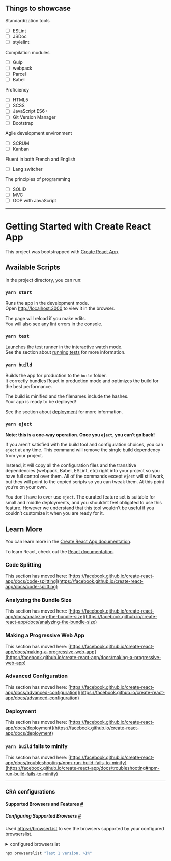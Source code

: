 ## Things to showcase

Standardization tools
- [ ] ESLint
- [ ] JSDoc
- [ ] stylelint

Compilation modules 
- [ ] Gulp
- [ ] webpack
- [ ] Parcel
- [ ] Babel

Proficiency
- [ ] HTML5
- [ ] SCSS
- [ ] JavaScript ES6+
- [ ] Git Version Manager
- [ ] Bootstrap

Agile development environment
- [ ] SCRUM
- [ ] Kanban

Fluent in both French and English
- [ ] Lang switcher

The principles of programming
- [ ] SOLID
- [ ] MVC
- [ ] OOP with JavaScript
---

# Getting Started with Create React App

This project was bootstrapped with [Create React App](https://github.com/facebook/create-react-app).

## Available Scripts

In the project directory, you can run:

### `yarn start`

Runs the app in the development mode.\
Open [http://localhost:3000](http://localhost:3000) to view it in the browser.

The page will reload if you make edits.\
You will also see any lint errors in the console.

### `yarn test`

Launches the test runner in the interactive watch mode.\
See the section about [running tests](https://facebook.github.io/create-react-app/docs/running-tests) for more information.

### `yarn build`

Builds the app for production to the `build` folder.\
It correctly bundles React in production mode and optimizes the build for the best performance.

The build is minified and the filenames include the hashes.\
Your app is ready to be deployed!

See the section about [deployment](https://facebook.github.io/create-react-app/docs/deployment) for more information.

### `yarn eject`

**Note: this is a one-way operation. Once you `eject`, you can’t go back!**

If you aren’t satisfied with the build tool and configuration choices, you can `eject` at any time. This command will remove the single build dependency from your project.

Instead, it will copy all the configuration files and the transitive dependencies (webpack, Babel, ESLint, etc) right into your project so you have full control over them. All of the commands except `eject` will still work, but they will point to the copied scripts so you can tweak them. At this point you’re on your own.

You don’t have to ever use `eject`. The curated feature set is suitable for small and middle deployments, and you shouldn’t feel obligated to use this feature. However we understand that this tool wouldn’t be useful if you couldn’t customize it when you are ready for it.

## Learn More

You can learn more in the [Create React App documentation](https://facebook.github.io/create-react-app/docs/getting-started).

To learn React, check out the [React documentation](https://reactjs.org/).

### Code Splitting

This section has moved here: [https://facebook.github.io/create-react-app/docs/code-splitting](https://facebook.github.io/create-react-app/docs/code-splitting)

### Analyzing the Bundle Size

This section has moved here: [https://facebook.github.io/create-react-app/docs/analyzing-the-bundle-size](https://facebook.github.io/create-react-app/docs/analyzing-the-bundle-size)

### Making a Progressive Web App

This section has moved here: [https://facebook.github.io/create-react-app/docs/making-a-progressive-web-app](https://facebook.github.io/create-react-app/docs/making-a-progressive-web-app)

### Advanced Configuration

This section has moved here: [https://facebook.github.io/create-react-app/docs/advanced-configuration](https://facebook.github.io/create-react-app/docs/advanced-configuration)

### Deployment

This section has moved here: [https://facebook.github.io/create-react-app/docs/deployment](https://facebook.github.io/create-react-app/docs/deployment)

### `yarn build` fails to minify

This section has moved here: [https://facebook.github.io/create-react-app/docs/troubleshooting#npm-run-build-fails-to-minify](https://facebook.github.io/create-react-app/docs/troubleshooting#npm-run-build-fails-to-minify)

---- 

### CRA configurations

#### Supported Browsers and Features [#](https://create-react-app.dev/docs/supported-browsers-features)

##### Configuring Supported Browsers [#](https://create-react-app.dev/docs/supported-browsers-features#configuring-supported-browsers)
Used https://browserl.ist to see the browsers supported by your configured browserslist.
<details>
<summary>
configured browserslist

```bash
npx browserslist "last 1 version, >1%"
```
</summary>

```bash
and_chr 88
and_ff 85
and_qq 10.4
and_uc 12.12
android 81
baidu 7.12
bb 10
chrome 88
chrome 87
edge 88
edge 87
firefox 85
firefox 84
ie 11
ie_mob 11
ios_saf 14.0-14.4
ios_saf 13.4-13.7
kaios 2.5
op_mini all
op_mob 59
opera 73
safari 14
samsung 13.0
```

</details>